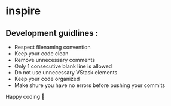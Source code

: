 # inspire

## Development guidlines :

- Respect filenaming convention
- Keep your code clean
- Remove unnecessary comments
- Only 1 consecutive blank line is allowed
- Do not use unnecessary VStask elements
- Keep your code organized
- Make shure you have no errors before pushing your commits

Happy coding 🙂
